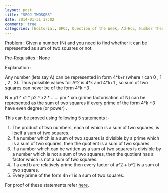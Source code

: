 ```yaml
---
layout: post
title: "SPOJ-TWOSQRS"
date: 2014-01-31 17:02
comments: true
categories: [Editorial, SPOJ, Question of the Week, Ad-Hoc, Number Theory]
---
```

[Problem](http://www.spoj.com/problems/TWOSQRS/) : Given a number (N) and you need to find whether it can be represented as sum of two squares or not.

Pre-Requisites : None

Explanation :

Any number (lets say A) can be represented in form 4\*k+r  (where r can 0 , 1 , 2 , 3). Thus possible values for A^2 is 4\*k and 4\*k+1 , so sum of two squares can never be of the form  4\*k +3 .

N = p1 ^ x1 \* p2 ^ x2 \* ......  pm ^ xm (prime factorisation of N) can be represented as the sum of two squares if every prime of the form 4\*k +3 have even degree (or power) .
    
This can be proved using following 5 statements :-

1.  The product of two numbers, each of which is a sum of two squares, is itself a sum of	 	two squares.
2. 	If a number which is a sum of two squares is divisible by a prime which is a sum of two 	squares, then the quotient is a sum of two squares.
3.	 If a number which can be written as a sum of two squares is divisible by a number 	which is not a sum of two squares, then the quotient has a factor which is not a sum of 	two squares.
4. 	If a and b are relatively prime then every factor of a^2 + b^2 is a sum of two squares. 
5.	 Every prime of the form 4n+1 is a sum of two squares.	


For proof of these statements refer [here](http://en.wikipedia.org/wiki/Proofs_of_Fermat's_theorem_on_sums_of_two_squares).